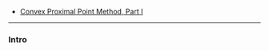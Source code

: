 - [Convex Proximal Point Method, Part I](Convex%20Proximal%20Point%20Method,%20Part%20I.md)

---
### **Intro**




